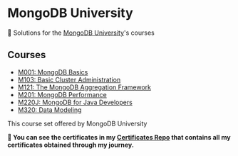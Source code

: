 # MongoDB University

🔶 Solutions for the [MongoDB University](https://university.mongodb.com/)'s courses

## Courses

- [M001: MongoDB Basics](https://github.com/ShafayetB/MongoDB-University/tree/master/M001%20-%20MongoDB%20Basics)
- [M103: Basic Cluster Administration](https://github.com/ShafayetB/MongoDB-university/tree/master/M103%20-%20Basic%20Cluster%20Administration)
- [M121: The MongoDB Aggregation Framework](https://github.com/ShafayetB/MongoDB-university/tree/master/M121%20-%20The%20MongoDB%20Aggregation%20Framework)
- [M201: MongoDB Performance](https://github.com/ShafayetB/MongoDB-university/tree/master/M201%20-%20MongoDB%20Peformance)
- [M220J: MongoDB for Java Developers](https://github.com/ShafayetB/MongoDB-university/tree/master/M220J%20-%20MongoDB%20for%20Java%20Developers)
- [M320: Data Modeling](https://github.com/ShafayetB/MongoDB-University/tree/master/M320%20-%20Data%20Modelling)

This course set offered by MongoDB University
<br/>
<strong><p>🔷 You can see the certificates in my <a href="https://github.com/ShafayetB/Certificates">Certificates Repo</a> that contains all my certificates obtained through my journey.</strong></p><br>
